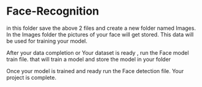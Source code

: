 # Face-Recognition

in this folder save the above 2 files and create a new folder named Images.
In the Images folder the pictures of your face will get stored. This data will be used for training your model.

After your data completion or Your dataset is ready , run the Face model train file. that will train a model and store the model in your folder

Once your model is trained and ready run the Face detection file. Your project is complete.
